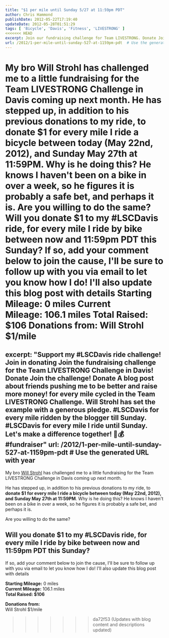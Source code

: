 ```yaml
---
title: "$1 per mile until Sunday 5/27 at 11:59pm PDT"
author: Chris Hammond
publishDate: 2012-05-22T17:19:40
updateDate: 2012-05-28T01:51:29
tags: [ 'Bicycle', 'Davis', 'Fitness', 'LIVESTRONG' ]
<<<<<<< HEAD
excerpt: Join our fundraising challenge for Team LIVESTRONG. Donate Join our LIVESTRONG Challenge fundraiser! For every mile biked until Sunday, donate A blog post about friends pushing me to be better and raise more money!. Track our progress and contribute to the cause. for every mile cycled until May 27th to support the #LSCDavis ride.
url: /2012/1-per-mile-until-sunday-527-at-1159pm-pdt  # Use the generated URL with year
---
```

My bro Will Strohl has challenged me to a little fundraising for the Team LIVESTRONG Challenge in Davis coming up next month. He has stepped up, in addition to his previous donations to my ride, to donate $1 for every mile I ride a bicycle between today (May 22nd, 2012), and Sunday May 27th at 11:59PM. Why is he doing this? He knows I haven't been on a bike in over a week, so he figures it is probably a safe bet, and perhaps it is. Are you willing to do the same?  Will you donate $1 to my #LSCDavis ride, for every mile I ride by bike between now and 11:59pm PDT this Sunday?  If so, add your comment below to join the cause, I'll be sure to follow up with you via email to let you know how I do! I'll also update this blog post with details Starting Mileage: 0 miles    Current Mileage:&nbsp;106.1 miles     Total Raised: $106 Donations from:     Will Strohl $1/mile
=======
excerpt: "Support my #LSCDavis ride challenge! Join in donating Join the fundraising challenge for the Team LIVESTRONG Challenge in Davis! Donate Join the challenge! Donate A blog post about friends pushing me to be better and raise more money! for every mile cycled in the Team LIVESTRONG Challenge. Will Strohl has set the example with a generous pledge. #LSCDavis for every mile ridden by the blogger till Sunday. #LSCDavis for every mile I ride until Sunday. Let's make a difference together! 🚴💰 #fundraiser"
url: /2012/1-per-mile-until-sunday-527-at-1159pm-pdt  # Use the generated URL with year
---
<p>My bro <a href="https://www.dotnetnuke.com/Resources/Blogs/tabid/825/BlogID/239/Default.aspx" target="_blank">Will Strohl</a> has challenged me to a little fundraising for the Team LIVESTRONG Challenge in Davis coming up next month.</p> <p>He has stepped up, in addition to his previous donations to my ride, to <strong>donate $1 for every mile I ride a bicycle between today (May 22nd, 2012), and Sunday May 27th at 11:59PM</strong>. Why is he doing this? He knows I haven't been on a bike in over a week, so he figures it is probably a safe bet, and perhaps it is.</p> <p>Are you willing to do the same? </p> <h2>Will you donate $1 to my #LSCDavis ride, for every mile I ride by bike between now and 11:59pm PDT this Sunday? </h2> <p>If so, add your comment below to join the cause, I'll be sure to follow up with you via email to let you know how I do! I'll also update this blog post with details</p> <p><strong>Starting Mileage:</strong> 0 miles   <br /> <strong>Current Mileage:</strong>&nbsp;106.1 miles    <br /> <strong>Total Raised: $106</strong></p> <p><strong>Donations from:    </strong><br /> Will Strohl $1/mile</p>

>>>>>>> da72f53 (Updates with blog content and descriptions updated)



